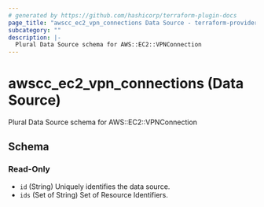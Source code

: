 ```yaml
---
# generated by https://github.com/hashicorp/terraform-plugin-docs
page_title: "awscc_ec2_vpn_connections Data Source - terraform-provider-awscc"
subcategory: ""
description: |-
  Plural Data Source schema for AWS::EC2::VPNConnection
---
```


# awscc_ec2_vpn_connections (Data Source)

Plural Data Source schema for AWS::EC2::VPNConnection



<!-- schema generated by tfplugindocs -->
## Schema

### Read-Only

- `id` (String) Uniquely identifies the data source.
- `ids` (Set of String) Set of Resource Identifiers.


